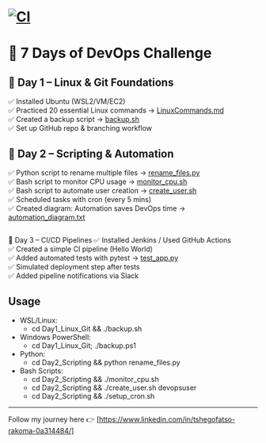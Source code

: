 ﻿# [![CI](https://github.com/TshegoR24/DevOps7Days/actions/workflows/ci.yml/badge.svg)](https://github.com/TshegoR24/DevOps7Days/actions/workflows/ci.yml) 
# 🚀 7 Days of DevOps Challenge

## 📅 Day 1 – Linux & Git Foundations
✅ Installed Ubuntu (WSL2/VM/EC2)  
✅ Practiced 20 essential Linux commands → [LinuxCommands.md](Day1_Linux_Git/LinuxCommands.md)  
✅ Created a backup script → [backup.sh](Day1_Linux_Git/backup.sh)  
✅ Set up GitHub repo & branching workflow  

## 📅 Day 2 – Scripting & Automation
✅ Python script to rename multiple files → [rename_files.py](Day2_Scripting/rename_files.py)  
✅ Bash script to monitor CPU usage → [monitor_cpu.sh](Day2_Scripting/monitor_cpu.sh)  
✅ Bash script to automate user creation → [create_user.sh](Day2_Scripting/create_user.sh)  
✅ Scheduled tasks with cron (every 5 mins)  
✅ Created diagram: Automation saves DevOps time → [automation_diagram.txt](Day2_Scripting/automation_diagram.txt)  


## 
📅
 Day 3 
–
 CI/CD Pipelines
✅
 Installed Jenkins / Used GitHub Actions  
✅
 Created a simple CI pipeline (Hello World)  
✅
 Added automated tests with pytest 
→
 [test_app.py](Day3_CICD/test_app.py)  
✅
 Simulated deployment step after tests  
✅
 Added pipeline notifications via Slack  
## Usage
- WSL/Linux:
  - cd Day1_Linux_Git && ./backup.sh
- Windows PowerShell:
  - cd Day1_Linux_Git; ./backup.ps1
- Python:
  - cd Day2_Scripting && python rename_files.py
- Bash Scripts:
  - cd Day2_Scripting && ./monitor_cpu.sh
  - cd Day2_Scripting && ./create_user.sh devopsuser
  - cd Day2_Scripting && ./setup_cron.sh

---
Follow my journey here 👉 [https://www.linkedin.com/in/tshegofatso-rakoma-0a314484/]
